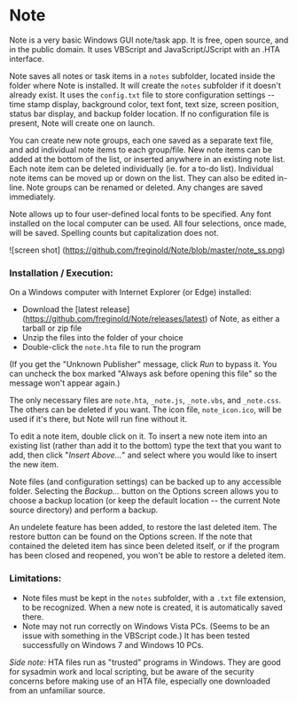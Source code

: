 # Note
Note is a very basic Windows GUI note/task app.  It is free, open source, and in the public domain.  It uses VBScript and JavaScript/JScript with an .HTA interface.

Note saves all notes or task items in a `notes` subfolder, located inside the folder where Note is installed.  It will create the `notes` subfolder if it doesn't already exist.  It uses the `config.txt` file to store configuration settings -- time stamp display, background color, text font, text size, screen position, status bar display, and backup folder location.  If no configuration file is present, Note will create one on launch.

You can create new note groups, each one saved as a separate text file, and add individual note items to each group/file.  New note items can be added at the bottom of the list, or inserted anywhere in an existing note list.  Each note item can be deleted individually (ie. for a to-do list).  Individual note items can be moved up or down on the list.  They can also be edited in-line.  Note groups can be renamed or deleted.  Any changes are saved immediately.

Note allows up to four user-defined local fonts to be specified.  Any font installed on the local computer can be used.  All four selections, once made, will be saved.  Spelling counts but capitalization does not.

![screen shot]
(https://github.com/freginold/Note/blob/master/note_ss.png)

### Installation / Execution:
On a Windows computer with Internet Explorer (or Edge) installed:
  - Download the [latest release] (https://github.com/freginold/Note/releases/latest) of Note, as either a tarball or zip file
  - Unzip the files into the folder of your choice
  - Double-click the `note.hta` file to run the program

(If you get the "Unknown Publisher" message, click *Run* to bypass it.  You can uncheck the box marked "Always ask before opening this file" so the message won't appear again.)

The only necessary files are `note.hta`, `_note.js`, `_note.vbs`, and `_note.css`.  The others can be deleted if you want.  The icon file, `note_icon.ico`, will be used if it's there, but Note will run fine without it.

To edit a note item, double click on it.  To insert a new note item into an existing list (rather than add it to the bottom) type the text that you want to add, then click "*Insert Above...*" and select where you would like to insert the new item.

Note files (and configuration settings) can be backed up to any accessible folder.  Selecting the *Backup...* button on the Options screen allows you to choose a backup location (or keep the default location -- the current Note source directory) and perform a backup.

An undelete feature has been added, to restore the last deleted item.  The restore button can be found on the Options screen. If the note that contained the deleted item has since been deleted itself, or if the program has been closed and reopened, you won't be able to restore a deleted item.

### Limitations:
- Note files must be kept in the `notes` subfolder, with a `.txt` file extension, to be recognized.  When a new note is created, it is automatically saved there.
- Note may not run correctly on Windows Vista PCs.  (Seems to be an issue with something in the VBScript code.) It has been tested successfully on Windows 7 and Windows 10 PCs.


*Side note:* HTA files run as "trusted" programs in Windows.  They are good for sysadmin work and local scripting, but be aware of the security concerns before making use of an HTA file, especially one downloaded from an unfamiliar source.
